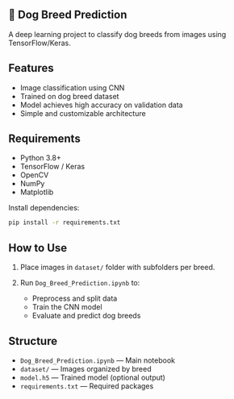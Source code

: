 ## 🐶 Dog Breed Prediction

A deep learning project to classify dog breeds from images using TensorFlow/Keras.

## Features
- Image classification using CNN
- Trained on dog breed dataset
- Model achieves high accuracy on validation data
- Simple and customizable architecture

## Requirements
- Python 3.8+
- TensorFlow / Keras
- OpenCV
- NumPy
- Matplotlib

Install dependencies:
```bash
pip install -r requirements.txt
````

## How to Use

1. Place images in `dataset/` folder with subfolders per breed.
2. Run `Dog_Breed_Prediction.ipynb` to:

   * Preprocess and split data
   * Train the CNN model
   * Evaluate and predict dog breeds

## Structure

* `Dog_Breed_Prediction.ipynb` — Main notebook
* `dataset/` — Images organized by breed
* `model.h5` — Trained model (optional output)
* `requirements.txt` — Required packages

